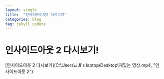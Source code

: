 ```yaml
---
layout: single
title:  "인사이드아웃2 다시보기"
categories: blog
tag: jekyll update
---
```


# 인사이드아웃 2 다시보기!

[인사이드아웃 2 다시보기](C:\Users\JJi's laptop\Desktop\재밌는 영상.mp4, "인사이드아웃 2")

